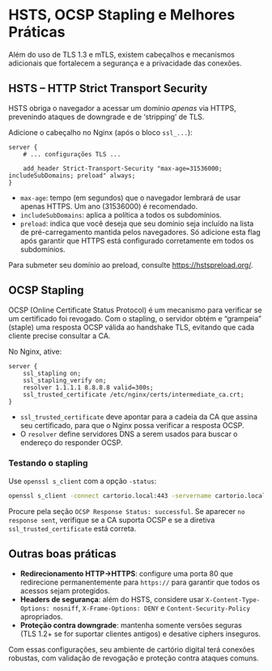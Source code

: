 # HSTS, OCSP Stapling e Melhores Práticas

Além do uso de TLS 1.3 e mTLS, existem cabeçalhos e mecanismos adicionais que fortalecem a segurança e a privacidade das conexões.

## HSTS – HTTP Strict Transport Security

HSTS obriga o navegador a acessar um domínio *apenas* via HTTPS, prevenindo ataques de downgrade e de ‘stripping’ de TLS.

Adicione o cabeçalho no Nginx (após o bloco `ssl_...`):

```nginx
server {
    # ... configurações TLS ...

    add_header Strict-Transport-Security "max-age=31536000; includeSubDomains; preload" always;
}
```

- `max-age`: tempo (em segundos) que o navegador lembrará de usar apenas HTTPS. Um ano (31536000) é recomendado.
- `includeSubDomains`: aplica a política a todos os subdomínios.
- `preload`: indica que você deseja que seu domínio seja incluído na lista de pré-carregamento mantida pelos navegadores. Só adicione esta flag após garantir que HTTPS está configurado corretamente em todos os subdomínios.

Para submeter seu domínio ao preload, consulte <https://hstspreload.org/>.

## OCSP Stapling

OCSP (Online Certificate Status Protocol) é um mecanismo para verificar se um certificado foi revogado. Com o stapling, o servidor obtém e “grampeia” (staple) uma resposta OCSP válida ao handshake TLS, evitando que cada cliente precise consultar a CA.

No Nginx, ative:

```nginx
server {
    ssl_stapling on;
    ssl_stapling_verify on;
    resolver 1.1.1.1 8.8.8.8 valid=300s;
    ssl_trusted_certificate /etc/nginx/certs/intermediate_ca.crt;
}
```

- `ssl_trusted_certificate` deve apontar para a cadeia da CA que assina seu certificado, para que o Nginx possa verificar a resposta OCSP.
- O `resolver` define servidores DNS a serem usados para buscar o endereço do responder OCSP.

### Testando o stapling

Use `openssl s_client` com a opção `-status`:

```bash
openssl s_client -connect cartorio.local:443 -servername cartorio.local -tls1_3 -status
```

Procure pela seção `OCSP Response Status: successful`. Se aparecer `no response sent`, verifique se a CA suporta OCSP e se a diretiva `ssl_trusted_certificate` está correta.

## Outras boas práticas

- **Redirecionamento HTTP→HTTPS**: configure uma porta 80 que redirecione permanentemente para `https://` para garantir que todos os acessos sejam protegidos.
- **Headers de segurança**: além do HSTS, considere usar `X-Content-Type-Options: nosniff`, `X-Frame-Options: DENY` e `Content-Security-Policy` apropriados.
- **Proteção contra downgrade**: mantenha somente versões seguras (TLS 1.2+ se for suportar clientes antigos) e desative ciphers inseguros.

Com essas configurações, seu ambiente de cartório digital terá conexões robustas, com validação de revogação e proteção contra ataques comuns.
